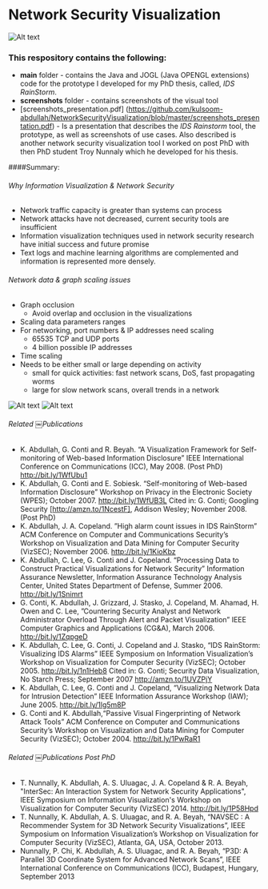 # Network Security Visualization
![Alt text](https://github.com/kulsoom-abdullah/NetworkSecurityVisualization/blob/master/screenshots/Slide09.png "Optional Title")

### This respository contains the following:
* **main** folder - contains the Java and JOGL (Java OPENGL extensions) code for the prototype I developed for my PhD thesis, called, *IDS RainStorm*.
* **screenshots** folder - contains screenshots of the visual tool 
* [screenshots_presentation.pdf] (https://github.com/kulsoom-abdullah/NetworkSecurityVisualization/blob/master/screenshots_presentation.pdf) - Is a presentation that describes the *IDS Rainstorm* tool, the prototype, as well as screenshots of use cases.  Also described is another network security visualization tool I worked on post PhD with then PhD student Troy Nunnaly which he developed for his thesis.

####Summary:
###### Why Information Visualization & Network Security
* Network traffic capacity is greater than systems can process
* Network attacks have not decreased, current security tools are insufficient
* Information visualization techniques used in network security research have initial success and future promise
* Text logs and machine learning algorithms are complemented and information is represented more densely.

###### Network data & graph scaling issues 
* Graph occlusion
  * Avoid overlap and occlusion in the visualizations
* Scaling data parameters ranges
 * For networking, port numbers & IP addresses need scaling
     * 65535 TCP and UDP ports
     * 4 billion possible IP addresses 
* Time scaling
 * Needs to be either small or large depending on activity
     * small for quick activities: fast network scans, DoS, fast propagating worms
     * large for slow network scans, overall trends in a network

![Alt text](https://github.com/kulsoom-abdullah/NetworkSecurityVisualization/blob/master/screenshots/Slide05.png "Optional Title")
![Alt text](https://github.com/kulsoom-abdullah/NetworkSecurityVisualization/blob/master/screenshots/Slide06.png "Optional Title")

###### Related ￼Publications
* K. Abdullah, G. Conti and R. Beyah. “A Visualization Framework for Self-monitoring of Web-based Information Disclosure” IEEE International Conference on Communications (ICC), May 2008. (Post PhD) http://bit.ly/1WfUbu1
* K. Abdullah, G. Conti and E. Sobiesk. “Self-monitoring of Web-based Information Disclosure” Workshop on Privacy in the Electronic Society (WPES); October 2007. http://bit.ly/1WfUB3L Cited in: G. Conti; Googling Security [http://amzn.to/1NcestF], Addison Wesley; November 2008. (Post PhD)
* K. Abdullah, J. A. Copeland. ”High alarm count issues in IDS RainStorm” ACM Conference on Computer and Communications Security’s Workshop on Visualization and Data Mining for Computer Security (VizSEC); November 2006. http://bit.ly/1KioKbz
* K. Abdullah, C. Lee, G. Conti and J. Copeland. “Processing Data to Construct Practical Visualizations for Network Security” Information Assurance Newsletter, Information Assurance Technology Analysis Center, United States Department of Defense, Summer 2006. http://bit.ly/1Snimrt
* G. Conti, K. Abdullah, J. Grizzard, J. Stasko, J. Copeland, M. Ahamad, H. Owen and C. Lee, ”Countering Security Analyst and Network Administrator Overload Through Alert and Packet Visualization” IEEE Computer Graphics and Applications (CG&A), March 2006. http://bit.ly/1ZqpgeD
* K. Abdullah, C. Lee, G. Conti, J. Copeland and J. Stasko, “IDS RainStorm: Visualizing IDS Alarms” IEEE Symposium on Information Visualization’s Workshop on Visualization for Computer Security (VizSEC); October 2005. http://bit.ly/1n1Heb8 Cited in: G. Conti; Security Data Visualization, No Starch Press; September 2007 http://amzn.to/1UVZPjY
* K. Abdullah, C. Lee, G. Conti and J. Copeland, “Visualizing Network Data for Intrusion Detection” IEEE Information Assurance Workshop (IAW); June 2005. http://bit.ly/1lg5m8P
* G. Conti and K. Abdullah,“Passive Visual Fingerprinting of Network Attack Tools” ACM Conference on Computer and Communications Security’s Workshop on Visualization and Data Mining for Computer Security (VizSEC); October 2004. http://bit.ly/1PwRaR1

###### Related ￼Publications Post PhD
* T. Nunnally, K. Abdullah, A. S. Uluagac, J. A. Copeland & R. A. Beyah, "InterSec: An Interaction System for Network Security Applications",
IEEE Symposium on Information Visualization's Workshop on Visualization for Computer Security (VizSEC) 2014. http://bit.ly/1P58Hpd
* T. Nunnally, K. Abdullah, A. S. Uluagac, and R. A. Beyah, “NAVSEC : A Recommender System for 3D Network Security Visualizations”, IEEE Symposium on Information Visualization’s
Workshop on Visualization for Computer Security (VizSEC), Atlanta, GA, USA, October 2013.
* Nunnally, P. Chi, K. Abdullah, A. S. Uluagac, and R. A. Beyah, “P3D: A Parallel 3D Coordinate System for Advanced Network Scans”, IEEE International Conference on Communications (ICC), Budapest, Hungary, September 2013

